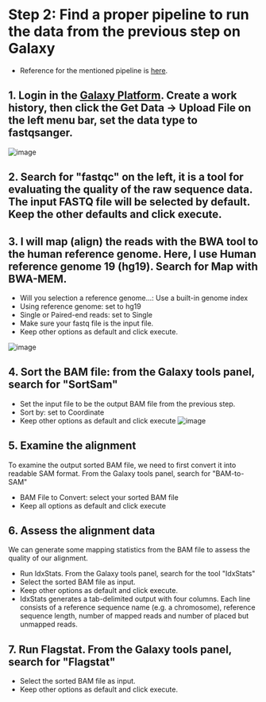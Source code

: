 # Step 2: Find a proper pipeline to run the data from the previous step on Galaxy
* Reference for the mentioned pipeline is [here](https://www.melbournebioinformatics.org.au/tutorials/tutorials/variant_calling_galaxy_1/variant_calling_galaxy_1/).
## 1. Login in the [Galaxy Platform](https://usegalaxy.org). Create a work history, then click the Get Data -> Upload File on the left menu bar, set the data type to fastqsanger.
![image](https://bco-gwu.s3.amazonaws.com/images/Screen+Shot+2019-07-30+at+17.10.21.png)

## 2. Search for "fastqc" on the left, it is a tool for evaluating the quality of the raw sequence data. The input FASTQ file will be selected by default. Keep the other defaults and click execute.


## 3. I will map (align) the reads with the BWA tool to the human reference genome. Here, I use Human reference genome 19 (hg19). Search for Map with BWA-MEM.
* Will you selection a reference genome...: Use a built-in genome index
* Using reference genome: set to hg19
* Single or Paired-end reads: set to Single
* Make sure your fastq file is the input file.
* Keep other options as default and click execute.

![image](https://bco-gwu.s3.amazonaws.com/images/Screen+Shot+2019-07-31+at+14.32.44.png)

## 4. Sort the BAM file: from the Galaxy tools panel, search for "SortSam" 
* Set the input file to be the output BAM file from the previous step.
* Sort by: set to Coordinate
* Keep other options as default and click execute
![image](https://bco-gwu.s3.amazonaws.com/images/Screen+Shot+2019-07-31+at+14.33.45.png)

## 5. Examine the alignment
To examine the output sorted BAM file, we need to first convert it into readable SAM format. From the Galaxy tools panel, search for "BAM-to-SAM" 
* BAM File to Convert: select your sorted BAM file
* Keep all options as default and click execute

## 6. Assess the alignment data
We can generate some mapping statistics from the BAM file to assess the quality of our alignment.
* Run IdxStats. From the Galaxy tools panel, search for the tool "IdxStats"
* Select the sorted BAM file as input.
* Keep other options as default and click execute.
* IdxStats generates a tab-delimited output with four columns. Each line consists of a reference sequence name (e.g. a chromosome), reference sequence length, number of mapped reads and number of placed but unmapped reads.

## 7. Run Flagstat. From the Galaxy tools panel, search for "Flagstat"
* Select the sorted BAM file as input.
* Keep other options as default and click execute.



